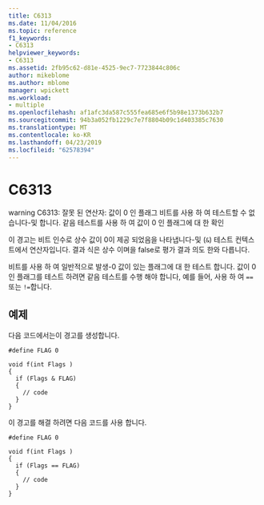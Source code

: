 ```yaml
---
title: C6313
ms.date: 11/04/2016
ms.topic: reference
f1_keywords:
- C6313
helpviewer_keywords:
- C6313
ms.assetid: 2fb95c62-d81e-4525-9ec7-7723844c806c
author: mikeblome
ms.author: mblome
manager: wpickett
ms.workload:
- multiple
ms.openlocfilehash: af1afc3da587c555fea685e6f5b98e1373b632b7
ms.sourcegitcommit: 94b3a052fb1229c7e7f8804b09c1d403385c7630
ms.translationtype: MT
ms.contentlocale: ko-KR
ms.lasthandoff: 04/23/2019
ms.locfileid: "62578394"
---
```

# <a name="c6313"></a>C6313
warning C6313: 잘못 된 연산자: 값이 0 인 플래그 비트를 사용 하 여 테스트할 수 없습니다-및 합니다. 같음 테스트를 사용 하 여 값이 0 인 플래그에 대 한 확인

 이 경고는 비트 인수로 상수 값이 0이 제공 되었음을 나타냅니다-및 (`&`) 테스트 컨텍스트에서 연산자입니다. 결과 식은 상수 이며을 false로 평가 결과 의도 한와 다릅니다.

 비트를 사용 하 여 일반적으로 발생-0 값이 있는 플래그에 대 한 테스트 합니다. 값이 0 인 플래그를 테스트 하려면 같음 테스트를 수행 해야 합니다, 예를 들어, 사용 하 여 `==` 또는 `!=`합니다.

## <a name="example"></a>예제
 다음 코드에서는이 경고를 생성합니다.

```
#define FLAG 0

void f(int Flags )
{
  if (Flags & FLAG)
  {
    // code
  }
}
```

 이 경고를 해결 하려면 다음 코드를 사용 합니다.

```
#define FLAG 0

void f(int Flags )
{
  if (Flags == FLAG)
  {
    // code
  }
}
```